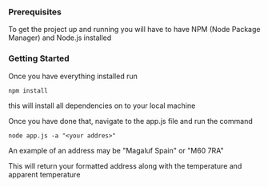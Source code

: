 ### Prerequisites

To get the project up and running you will have to have NPM (Node Package Manager) and Node.js installed

### Getting Started

Once you have everything installed run

```
npm install
```
this will install all dependencies on to your local machine

Once you have done that, navigate to the app.js file and run the command

```
node app.js -a "<your addres>"
```

An example of an address may be "Magaluf Spain" or "M60 7RA"

This will return your formatted address along with the temperature and apparent temperature
